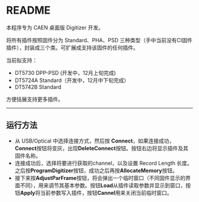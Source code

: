<!-- README.md --- 
;; 
;; Description: 
;; Author: Hongyi Wu(吴鸿毅)
;; Email: wuhongyi@qq.com 
;; Created: 六 11月 26 16:41:07 2016 (+0800)
;; Last-Updated: 三 11月 30 21:47:18 2016 (+0800)
;;           By: Hongyi Wu(吴鸿毅)
;;     Update #: 6
;; URL: http://wuhongyi.cn -->

# README

本程序专为 CAEN 桌面版 Digitizer 开发。

将所有插件按照固件分为 Standard、PHA、PSD 三种类型（手中当前没有CI固件插件），封装成三个类。可扩展成支持该固件的任何插件。

当前拟支持：

- DT5730 DPP-PSD (开发中，12月上旬完成)
- DT5724A Standard（开发中，12月中下旬完成）
- DT5742B Standard

方便括展支持更多插件。

----

## 运行方法

- 从 USB/Optical 中选择连接方式，然后按 **Connect**，如果连接成功，**Connect**按钮将变灰，出现**DeleteConnect**按钮。按钮右边将显示插件及其固件名称。
- 连接成功后，选择将要进行获取的channel，以及设置 Record Length 长度。之后按**ProgramDigitizer**按钮，成功之后再按**AllocateMemory**按钮。
- 接下来按**AdjustParFrame**按钮，将会弹出一个临时窗口（不同固件显示的界面不同），用来调节其基本参数。按钮**Load**从插件读取参数并显示到窗口，按钮**Apply**将当前参数写入插件，按钮**Cannel**用来关闭当前临时窗口。




<!-- README.md ends here -->
